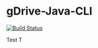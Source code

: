 # gDrive-Java-CLI
[![Build Status](https://travis-ci.org/wuxinli1025/Google-Drive-API-Java-CmdLine.svg?branch=master)](https://travis-ci.org/wuxinli1025/Google-Drive-API-Java-CmdLine)

Test
T